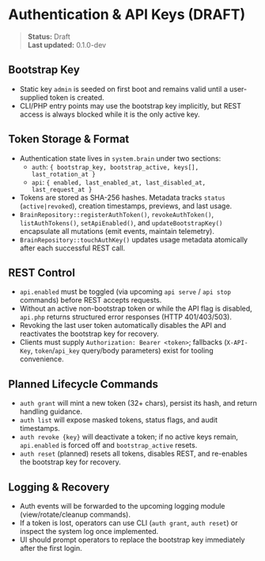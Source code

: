 # Authentication & API Keys (DRAFT)

> **Status:** Draft  
> **Last updated:** 0.1.0-dev

## Bootstrap Key
- Static key `admin` is seeded on first boot and remains valid until a user-supplied token is created.  
- CLI/PHP entry points may use the bootstrap key implicitly, but REST access is always blocked while it is the only active key.

## Token Storage & Format
- Authentication state lives in `system.brain` under two sections:  
  - `auth`: `{ bootstrap_key, bootstrap_active, keys[], last_rotation_at }`  
  - `api`: `{ enabled, last_enabled_at, last_disabled_at, last_request_at }`
- Tokens are stored as SHA-256 hashes. Metadata tracks `status` (`active|revoked`), creation timestamps, previews, and last usage.
- `BrainRepository::registerAuthToken()`, `revokeAuthToken()`, `listAuthTokens()`, `setApiEnabled()`, and `updateBootstrapKey()` encapsulate all mutations (emit events, maintain telemetry).  
- `BrainRepository::touchAuthKey()` updates usage metadata atomically after each successful REST call.

## REST Control
- `api.enabled` must be toggled (via upcoming `api serve` / `api stop` commands) before REST accepts requests.  
- Without an active non-bootstrap token or while the API flag is disabled, `api.php` returns structured error responses (HTTP 401/403/503).  
- Revoking the last user token automatically disables the API and reactivates the bootstrap key for recovery.
- Clients must supply `Authorization: Bearer <token>`; fallbacks (`X-API-Key`, `token`/`api_key` query/body parameters) exist for tooling convenience.

## Planned Lifecycle Commands
- `auth grant` will mint a new token (32+ chars), persist its hash, and return handling guidance.  
- `auth list` will expose masked tokens, status flags, and audit timestamps.  
- `auth revoke {key}` will deactivate a token; if no active keys remain, `api.enabled` is forced off and `bootstrap_active` resets.  
- `auth reset` (planned) resets all tokens, disables REST, and re-enables the bootstrap key for recovery.

## Logging & Recovery
- Auth events will be forwarded to the upcoming logging module (view/rotate/cleanup commands).  
- If a token is lost, operators can use CLI (`auth grant`, `auth reset`) or inspect the system log once implemented.  
- UI should prompt operators to replace the bootstrap key immediately after the first login.
